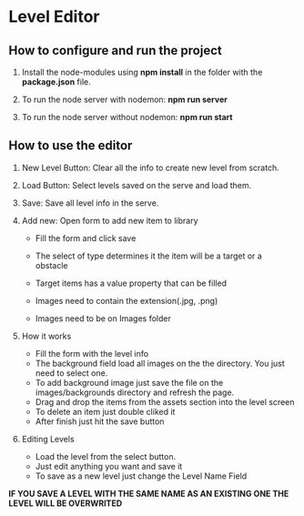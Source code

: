 # Level Editor

## How to configure and run the project

1. Install the node-modules using **npm install** in the folder with the **package.json** file. 

2. To run the node server with nodemon: **npm run server**

3. To run the node server without nodemon: **npm run start**

## How to use the editor

1. New Level Button: Clear all the info to create new level from scratch.

2. Load Button: Select levels saved on the serve and load them.

3. Save: Save all level info in the serve.

4. Add new: Open form to add new item to library

    * Fill the form and click save

    * The select of type determines it the item will be a target or a obstacle

    * Target items has a value property that can be filled

    * Images need to contain the extension(.jpg, .png)

    * Images need to be on Images folder
    
5. How it works
    * Fill the form with the level info
    * The background field load all images on the the directory. You just need to select one.
    * To add background image just save the file on the images/backgrounds directory and refresh the page.
    * Drag and drop the items from the assets section into the level screen
    * To delete an item just double cliked it
    * After finish just hit the save button
6. Editing Levels
    * Load the level from the select button.
    * Just edit anything you want and save it
    * To save as a new level just change the Level Name Field

**IF YOU SAVE A LEVEL WITH THE SAME NAME AS AN EXISTING ONE THE LEVEL WILL BE OVERWRITED**